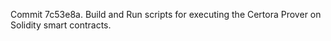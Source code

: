 Commit 7c53e8a.                    Build and Run scripts for executing the Certora Prover on Solidity smart contracts.